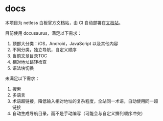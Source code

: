 # docs

本项目为 netless 白板官方文档站，由 CI 自动部署在[文档站](https://developer.netless.link)。

目前使用 docusaurus，满足以下需求：

1. 顶部大分类：iOS，Android，JavaScript 以及其他内容
2. 不同分类，独立导航，自定义顺序
3. 当前文章目录TOC
4. 相对地址跳转检查
5. 语法块切换

未满足以下需求：

1. 搜索
2. 多语言
3. 术语超链接，降低输入相对地址的复杂程度，全站同一术语，自动使用同一超链接
4. 自动生成导航目录，而不是手动编写（可能会与自定义排列顺序冲突）